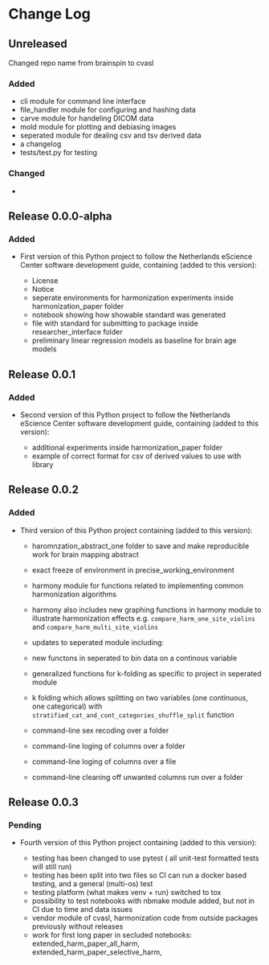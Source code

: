 # Change Log

## Unreleased

Changed repo name from brainspin to cvasl
### Added
* cli module for command line interface
* file_handler module for configuring and hashing data
* carve module for handeling DICOM data
* mold module for plotting and debiasing images
* seperated module for dealing csv and tsv derived data
* a changelog
* tests/test.py for testing

### Changed

*
## Release 0.0.0-alpha

### Added

* First version of this Python project to follow the Netherlands eScience Center software development guide, containing (added to this version):

	- License
    - Notice
    - seperate environments for harmonization experiments inside harmonization_paper folder
    - notebook showing how showable standard was generated
    - file with standard for submitting to package inside researcher_interface folder
    - preliminary linear regression models as baseline for brain age models

## Release 0.0.1

### Added

* Second version of this Python project to follow the Netherlands eScience Center software development guide, containing (added to this version):

    - additional experiments inside harmonization_paper folder
    - example of correct format for csv of derived values to use with library 

## Release 0.0.2

### Added

* Third version of this Python project containing (added to this version):

	- haromnzation_abstract_one folder to save and make reproducible work for brain mapping abstract 
    - exact freeze of environment in precise_working_environment

    - harmony module for functions related to implementing common harmonization algorithms
    - harmony also includes new graphing functions in harmony module to illustrate harmonization effects e.g.
    `compare_harm_one_site_violins` and `compare_harm_multi_site_violins`

    - updates to seperated module including:
    - new functons in seperated to bin data on a continous variable
    - generalized functions for k-folding as specific to project in seperated module
    - k folding which allows splitting on two variables (one continuous, one categorical) with           
    `stratified_cat_and_cont_categories_shuffle_split` function 

    - command-line sex recoding over a folder
    - command-line loging of columns over a folder
    - command-line loging of columns over a file
    - command-line cleaning off unwanted columns run over a folder


## Release 0.0.3

### Pending

* Fourth version of this Python project containing (added to this version):

	- testing has been changed to use pytest ( all unit-test formatted tests will still run)
    - testing has been split into two files so CI can run a docker based testing, and a general (multi-os) test
    - testing platform (what makes venv + run) switched to tox
    - possibility to test notebooks with nbmake module added, but not in CI due to time and data issues
    - vendor module of cvasl, harmonization code from outside packages previously without releases
    - work for first long paper in secluded notebooks: extended_harm_paper_all_harm, extended_harm_paper_selective_harm, 
    

